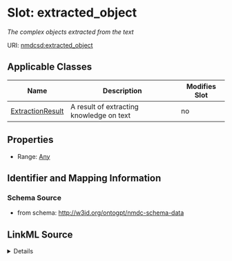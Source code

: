 

# Slot: extracted_object


_The complex objects extracted from the text_



URI: [nmdcsd:extracted_object](http://w3id.org/ontogpt/nmdc-schema-dataextracted_object)



<!-- no inheritance hierarchy -->





## Applicable Classes

| Name | Description | Modifies Slot |
| --- | --- | --- |
| [ExtractionResult](ExtractionResult.md) | A result of extracting knowledge on text |  no  |







## Properties

* Range: [Any](Any.md)





## Identifier and Mapping Information







### Schema Source


* from schema: http://w3id.org/ontogpt/nmdc-schema-data




## LinkML Source

<details>
```yaml
name: extracted_object
description: The complex objects extracted from the text
from_schema: http://w3id.org/ontogpt/nmdc-schema-data
rank: 1000
alias: extracted_object
owner: ExtractionResult
domain_of:
- ExtractionResult
range: Any
inlined: true

```
</details>